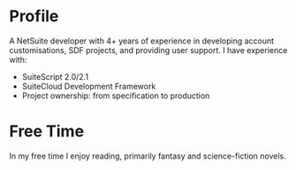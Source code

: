 <!-- BEGIN ARISE ------------------------------
Title:: "about"

Author:: "Josh Simpson"
Description:: "NetSuite Developer, 4+ Years Experience."
Language:: "en"
Thumbnail:: "arise-icon.png"
Published Date:: "2025-10-06"
Modified Date:: "2025-10-06"

content_header:: "false"
rss_hide:: "true"
---- END ARISE \\ DO NOT MODIFY THIS LINE ---->

# Profile
A NetSuite developer with 4+ years of experience in developing account customisations, SDF projects, and providing user support.
I have experience with:
<ul>
  <li>SuiteScript 2.0/2.1</li>
  <li>SuiteCloud Development Framework</li>
  <li>Project ownership: from specification to production</li>
</ul>

# Free Time
In my free time I enjoy reading, primarily fantasy and science-fiction novels.
